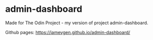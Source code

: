 # admin-dashboard
Made for The Odin Project - my version of project admin-dashboard.

Github pages: https://iamevgen.github.io/admin-dashboard/
